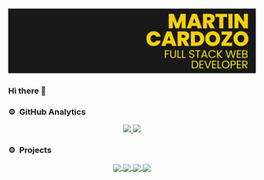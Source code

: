 ![Martín Cardozo Singh Banner](https://github.com/maxpipoka/maxpipoka/blob/main/tittle_sec.png?raw=true)

### Hi there 👋


### ⚙️ &nbsp;GitHub Analytics

<p align="center">
<a href="https://github.com/AVS1508">
  <img height="180em" src="https://github-readme-stats-eight-theta.vercel.app/api?username=maxpipoka&show_icons=true&theme=great-gatsby&include_all_commits=true&count_private=true&border_color=F4D023"/>
  <img height="180em" src="https://github-readme-stats-eight-theta.vercel.app/api/top-langs/?username=maxpipoka&layout=compact&langs_count=8&theme=great-gatsby"/>
</a>
</p>

### ⚙️ &nbsp;Projects

<p align="center">
<a href="https://github.com/maxpipoka/flask_api_rest_integrador_tuti">
  <img align="center" src="https://github-readme-stats.vercel.app/api/pin/?username=maxpipoka&repo=flask_api_rest_integrador_tuti&theme=great-gatsby" />
</a>
<a href="https://github.com/maxpipoka/django-cementerio-rest">
  <img align="center" src="https://github-readme-stats.vercel.app/api/pin/?username=maxpipoka&repo=django-cementerio-rest&theme=great-gatsby" />
</a>
<a href="https://github.com/maxpipoka/Integrador_SemLeng2_2022">
  <img align="center" src="https://github-readme-stats.vercel.app/api/pin/?username=maxpipoka&repo=Integrador_SemLeng2_2022&theme=great-gatsby" />
</a>
  <a href="https://github.com/maxpipoka/ejemplo_api">
  <img align="center" src="https://github-readme-stats.vercel.app/api/pin/?username=maxpipoka&repo=ejemplo_api&theme=great-gatsby" />
</a>
</p>

<!--
**maxpipoka/maxpipoka** is a ✨ _special_ ✨ repository because its `README.md` (this file) appears on your GitHub profile.

Here are some ideas to get you started:

- 🔭 I’m currently working on ...
- 🌱 I’m currently learning ...
- 👯 I’m looking to collaborate on ...
- 🤔 I’m looking for help with ...
- 💬 Ask me about ...
- 📫 How to reach me: ...
- 😄 Pronouns: ...
- ⚡ Fun fact: ...
-->
